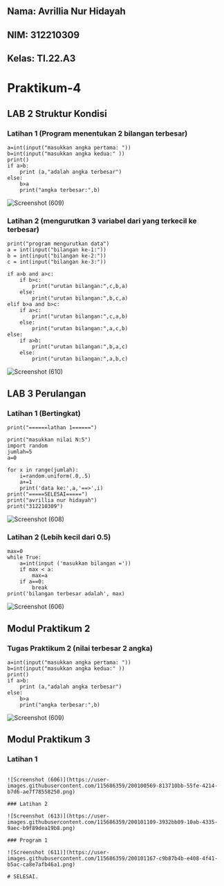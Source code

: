 ## Nama: Avrillia Nur Hidayah
## NIM: 312210309
## Kelas: TI.22.A3

# Praktikum-4

## LAB 2 Struktur Kondisi
### Latihan 1 (Program menentukan 2 bilangan terbesar)

```
a=int(input("masukkan angka pertama: "))
b=int(input("masukkan angka kedua:" ))
print()
if a>b:
    print (a,"adalah angka terbesar")
else:
    b>a
    print("angka terbesar:",b)
```

![Screenshot (609)](https://user-images.githubusercontent.com/115686359/199919376-1f7b7d57-07bb-471c-a3a9-ce057e080538.png)

### Latihan 2 (mengurutkan 3 variabel dari yang terkecil ke terbesar)

```
print("program mengurutkan data")
a = int(input("bilangan ke-1:"))
b = int(input("bilangan ke-2:"))
c = int(input("bilangan ke-3:"))

if a>b and a>c:
    if b>c:
        print("urutan bilangan:",c,b,a)
    else:
        print("urutan bilangan:",b,c,a)
elif b>a and b>c:
    if a>c:
        print("urutan bilangan:",c,a,b)
    else:
        print("urutan bilangan:",a,c,b)
else:
    if a>b:
        print("urutan bilangan:",b,a,c)
    else:
        print("urutan bilangan:",a,b,c)
```

![Screenshot (610)](https://user-images.githubusercontent.com/115686359/199923537-dcf865c6-eaa8-496d-8b81-f6ce6885cb11.png)

## LAB 3 Perulangan
### Latihan 1 (Bertingkat)

```
print("======lathan 1======")

print("masukkan nilai N:5")
import random
jumlah=5
a=0

for x in range(jumlah):
    i=random.uniform(.0,.5)
    a+=1
    print('data ke:',a,'==>',i)
print("=====SELESAI=====")
print("avrillia nur hidayah")
print("312210309")
```

![Screenshot (608)](https://user-images.githubusercontent.com/115686359/199923992-10ab4216-8b0b-4a86-a32c-84fc9608f08a.png)

### Latihan 2 (Lebih kecil dari 0.5)

```
max=0
while True:
    a=int(input ('masukkan bilangan ='))
    if max < a:
        max=a
    if a==0:
        break
print('bilangan terbesar adalah', max)
```

![Screenshot (606)](https://user-images.githubusercontent.com/115686359/199925030-09547248-c6d8-402e-bbe3-a738463eaff6.png)

## Modul Praktikum 2
### Tugas Praktikum 2 (nilai terbesar 2 angka)

```
a=int(input("masukkan angka pertama: "))
b=int(input("masukkan angka kedua:" ))
print()
if a>b:
    print (a,"adalah angka terbesar")
else:
    b>a
    print("angka terbesar:",b)
```

![Screenshot (609)](https://user-images.githubusercontent.com/115686359/199919376-1f7b7d57-07bb-471c-a3a9-ce057e080538.png)

## Modul Praktikum 3
### Latihan 1

```

![Screenshot (606)](https://user-images.githubusercontent.com/115686359/200100569-813710bb-55fe-4214-b7d6-ae7f78558250.png)

### Latihan 2

![Screenshot (613)](https://user-images.githubusercontent.com/115686359/200101109-3932bb09-10ab-4335-9aec-b9f89dea19b8.png)

### Program 1

![Screenshot (611)](https://user-images.githubusercontent.com/115686359/200101167-c9b87b4b-e408-4f41-b5ac-ca8e7afb46a1.png)

# SELESAI.

